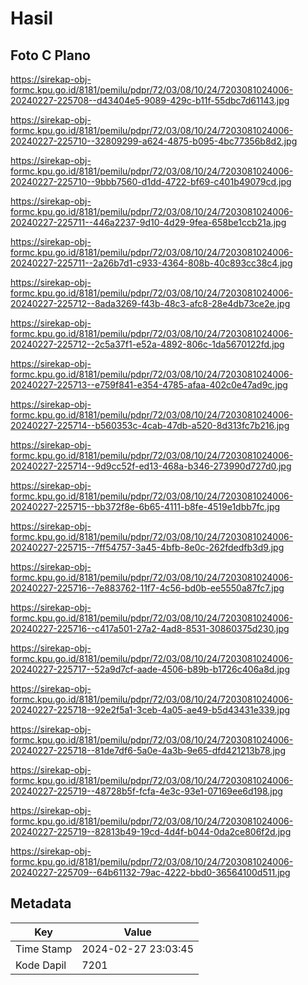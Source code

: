 # Hasil

## Foto C Plano

https://sirekap-obj-formc.kpu.go.id/8181/pemilu/pdpr/72/03/08/10/24/7203081024006-20240227-225708--d43404e5-9089-429c-b11f-55dbc7d61143.jpg

https://sirekap-obj-formc.kpu.go.id/8181/pemilu/pdpr/72/03/08/10/24/7203081024006-20240227-225710--32809299-a624-4875-b095-4bc77356b8d2.jpg

https://sirekap-obj-formc.kpu.go.id/8181/pemilu/pdpr/72/03/08/10/24/7203081024006-20240227-225710--9bbb7560-d1dd-4722-bf69-c401b49079cd.jpg

https://sirekap-obj-formc.kpu.go.id/8181/pemilu/pdpr/72/03/08/10/24/7203081024006-20240227-225711--446a2237-9d10-4d29-9fea-658be1ccb21a.jpg

https://sirekap-obj-formc.kpu.go.id/8181/pemilu/pdpr/72/03/08/10/24/7203081024006-20240227-225711--2a26b7d1-c933-4364-808b-40c893cc38c4.jpg

https://sirekap-obj-formc.kpu.go.id/8181/pemilu/pdpr/72/03/08/10/24/7203081024006-20240227-225712--8ada3269-f43b-48c3-afc8-28e4db73ce2e.jpg

https://sirekap-obj-formc.kpu.go.id/8181/pemilu/pdpr/72/03/08/10/24/7203081024006-20240227-225712--2c5a37f1-e52a-4892-806c-1da5670122fd.jpg

https://sirekap-obj-formc.kpu.go.id/8181/pemilu/pdpr/72/03/08/10/24/7203081024006-20240227-225713--e759f841-e354-4785-afaa-402c0e47ad9c.jpg

https://sirekap-obj-formc.kpu.go.id/8181/pemilu/pdpr/72/03/08/10/24/7203081024006-20240227-225714--b560353c-4cab-47db-a520-8d313fc7b216.jpg

https://sirekap-obj-formc.kpu.go.id/8181/pemilu/pdpr/72/03/08/10/24/7203081024006-20240227-225714--9d9cc52f-ed13-468a-b346-273990d727d0.jpg

https://sirekap-obj-formc.kpu.go.id/8181/pemilu/pdpr/72/03/08/10/24/7203081024006-20240227-225715--bb372f8e-6b65-4111-b8fe-4519e1dbb7fc.jpg

https://sirekap-obj-formc.kpu.go.id/8181/pemilu/pdpr/72/03/08/10/24/7203081024006-20240227-225715--7ff54757-3a45-4bfb-8e0c-262fdedfb3d9.jpg

https://sirekap-obj-formc.kpu.go.id/8181/pemilu/pdpr/72/03/08/10/24/7203081024006-20240227-225716--7e883762-11f7-4c56-bd0b-ee5550a87fc7.jpg

https://sirekap-obj-formc.kpu.go.id/8181/pemilu/pdpr/72/03/08/10/24/7203081024006-20240227-225716--c417a501-27a2-4ad8-8531-30860375d230.jpg

https://sirekap-obj-formc.kpu.go.id/8181/pemilu/pdpr/72/03/08/10/24/7203081024006-20240227-225717--52a9d7cf-aade-4506-b89b-b1726c406a8d.jpg

https://sirekap-obj-formc.kpu.go.id/8181/pemilu/pdpr/72/03/08/10/24/7203081024006-20240227-225718--92e2f5a1-3ceb-4a05-ae49-b5d43431e339.jpg

https://sirekap-obj-formc.kpu.go.id/8181/pemilu/pdpr/72/03/08/10/24/7203081024006-20240227-225718--81de7df6-5a0e-4a3b-9e65-dfd421213b78.jpg

https://sirekap-obj-formc.kpu.go.id/8181/pemilu/pdpr/72/03/08/10/24/7203081024006-20240227-225719--48728b5f-fcfa-4e3c-93e1-07169ee6d198.jpg

https://sirekap-obj-formc.kpu.go.id/8181/pemilu/pdpr/72/03/08/10/24/7203081024006-20240227-225719--82813b49-19cd-4d4f-b044-0da2ce806f2d.jpg

https://sirekap-obj-formc.kpu.go.id/8181/pemilu/pdpr/72/03/08/10/24/7203081024006-20240227-225709--64b61132-79ac-4222-bbd0-36564100d511.jpg


## Metadata

| Key        | Value               |
| ---------- | ------------------- |
| Time Stamp | 2024-02-27 23:03:45 |
| Kode Dapil | 7201                |



